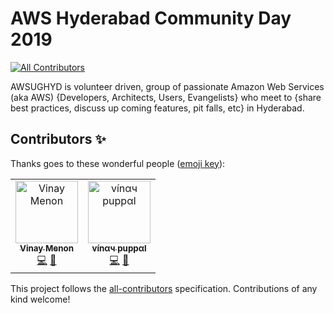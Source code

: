 # AWS Hyderabad Community Day 2019

[![All Contributors](https://img.shields.io/badge/all_contributors-2-orange.svg?style=flat-square)](#contributors-)

AWSUGHYD is volunteer driven, group of passionate Amazon Web Services (aka AWS) {Developers, Architects, Users, Evangelists} who meet to {share best practices, discuss up coming features, pit falls, etc} in Hyderabad.

## Contributors ✨

Thanks goes to these wonderful people ([emoji key](https://allcontributors.org/docs/en/emoji-key)):

<!-- ALL-CONTRIBUTORS-LIST:START - Do not remove or modify this section -->
<!-- prettier-ignore-start -->
<!-- markdownlint-disable -->
<table>
  <tr>
    <td align="center"><a href="http://www.vmmenon.org"><img src="https://avatars2.githubusercontent.com/u/5100638?v=4" width="100px;" alt="Vinay Menon"/><br /><sub><b>Vinay Menon</b></sub></a><br /><a href="https://github.com/awsughyd/community-day-2019/commits?author=vinay" title="Code">💻</a> <a href="#design-vinay" title="Design">🎨</a></td>
    <td align="center"><a href="https://www.vinaypuppal.com/"><img src="https://avatars1.githubusercontent.com/u/8843216?v=4" width="100px;" alt="vínαч puppαl"/><br /><sub><b>vínαч puppαl</b></sub></a><br /><a href="https://github.com/awsughyd/community-day-2019/commits?author=vinaypuppal" title="Code">💻</a> <a href="#design-vinaypuppal" title="Design">🎨</a></td>
  </tr>
</table>

<!-- markdownlint-enable -->
<!-- prettier-ignore-end -->
<!-- ALL-CONTRIBUTORS-LIST:END -->

This project follows the [all-contributors](https://github.com/all-contributors/all-contributors) specification. Contributions of any kind welcome!
